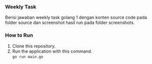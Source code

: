 ### Weekly Task
Berisi jawaban weekly task golang 1 dengan konten source code pada folder source dan screenshot hasil run pada folder screenshots.
### How to Run
1. Clone this repository.
2. Run the application with this command.<br>
   `go run main.go`
